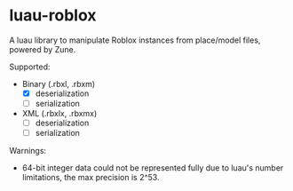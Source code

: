 # luau-roblox

A luau library to manipulate Roblox instances from place/model files, powered by Zune.

Supported:
- Binary (.rbxl, .rbxm)
    - [x] deserialization
    - [ ] serialization
- XML (.rbxlx, .rbxmx)
    - [ ] deserialization
    - [ ] serialization

Warnings:
- 64-bit integer data could not be represented fully due to luau's number limitations, the max precision is 2^53.